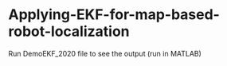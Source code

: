 # Applying-EKF-for-map-based-robot-localization
Run DemoEKF_2020 file to see the output (run in MATLAB)
